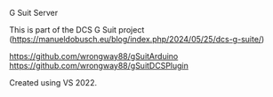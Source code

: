 G Suit Server

This is part of the DCS G Suit project (https://manueldobusch.eu/blog/index.php/2024/05/25/dcs-g-suite/)

https://github.com/wrongway88/gSuitArduino
https://github.com/wrongway88/gSuitDCSPlugin

Created using VS 2022.
